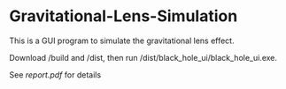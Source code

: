 # Gravitational-Lens-Simulation

This is a GUI program to simulate the gravitational lens effect. 

Download /build and /dist, then run /dist/black_hole_ui/black_hole_ui.exe.

See *report.pdf* for details
